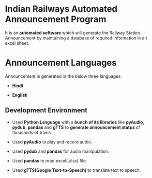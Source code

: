 # Indian Railways Automated Announcement Program

It is an **automated software** which will generate the Railway Station Announcement by maintaining a database of required information in an excel sheet.

# Announcement Languages 

Announcement is generated in the below three languages:

* **Hindi**

* **English**

## Development Environment

* Used **Python Language** with a **bunch of its libraries** like **pyAudio**, **pydub**, **pandas** and **gTTS** to **generate announcement status** of thousands of trains.

* Used **pyAudio** to play and record audio.

* Used **pydub** and **pandas** for audio manipulation.

* Used **pandas** to read excel(.xlsx) file.

* Used **gTTS(Google Text-to-Speech)** to translate text to speech.



